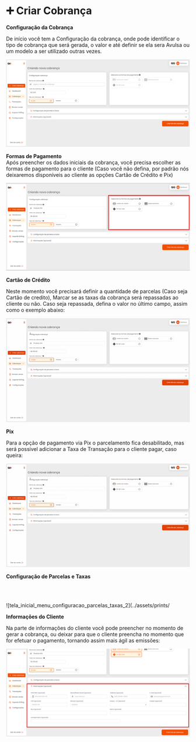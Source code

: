 # ➕ Criar Cobrança

**Configuração da Cobrança**

De início você tem a Configuração da cobrança, onde pode identificar o tipo de cobrança que será gerada, o valor e até definir se ela sera Avulsa ou um modelo a ser utilizado outras vezes.

![tela_inicial_menu_criar_cobranca](../assets/prints/criar_cobranca.png)

**Formas de Pagamento**
<br>
Após preencher os dados iniciais da cobrança, você precisa escolher as formas de pagamento para o cliente (Caso você não defina, por padrão nós deixaremos disponíveis ao cliente as opções Cartão de Crédito e Pix)

![criar_cobranca_formas_pagamento](../assets/prints/criar_cobranca_formas_pagamento.png)

**Cartão de Crédito**

Neste momento você precisará definir a quantidade de parcelas (Caso seja Cartão de credito), Marcar se as taxas da cobrança será repassadas ao cliente ou não. Caso seja repassada, defina o valor no último campo, assim como o exemplo abaixo:

![criar_cobranca_formas_pagamento_cartao_credito](../assets/prints/criar_cobranca_formas_pagamento_cartao_credito.gif)


**Pix**

Para a opção de pagamento via Pix o parcelamento fica desabilitado, mas será possivel adicionar a Taxa de Transação para o cliente pagar, caso queira: 

![criar_cobranca_formas_pagamento_cartao_credito](../assets/prints/criar_cobranca_formas_pagamento_pix.gif)

**Configuração de Parcelas e Taxas**



<br>
<br>

![tela_inicial_menu_configuracao_parcelas_taxas_2](../assets/prints/

**Informações do Cliente**

Na parte de informações do cliente você pode preencher no momento de gerar a cobrança, ou deixar para que o cliente preencha no momento que for efetuar o pagamento, tornando assim mais ágil as emissões:

![tela_inicial_menu_informacoes](../assets/prints/tela_inicial_menu_informacoes.png)